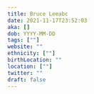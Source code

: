 ```yaml
---
title: Bruce Leeabc
date: 2021-11-17T23:52:03
aka: []
dob: YYYY-MM-DD
tags: [""]
website: ""
ethnicity: [""]
birthLocation: ""
location: [""]
twitter: ""
draft: false
---
```


